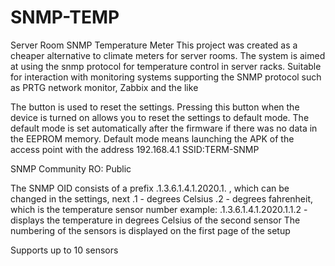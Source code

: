 # SNMP-TEMP
Server Room SNMP Temperature Meter
This project was created as a cheaper alternative to climate meters for server rooms.
The system is aimed at using the snmp protocol for temperature control in server racks.
Suitable for interaction with monitoring systems supporting the SNMP protocol such as PRTG network monitor, Zabbix and the like

The button is used to reset the settings. Pressing this button when the device is turned on allows you to reset the settings to default mode.
The default mode is set automatically after the firmware if there was no data in the EEPROM memory.
Default mode means launching the APK of the access point with the address 192.168.4.1 SSID:TERM-SNMP

SNMP Community RO: Public

The SNMP OID consists of a prefix .1.3.6.1.4.1.2020.1. , which can be changed in the settings, next .1 - degrees Celsius .2 - degrees fahrenheit, which is the temperature sensor number
example: .1.3.6.1.4.1.2020.1.1.2 - displays the temperature in degrees Celsius of the second sensor
The numbering of the sensors is displayed on the first page of the setup 

Supports up to 10 sensors 
